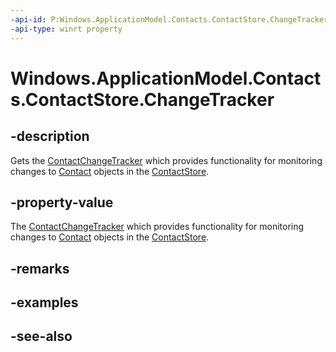 ```yaml
---
-api-id: P:Windows.ApplicationModel.Contacts.ContactStore.ChangeTracker
-api-type: winrt property
---
```


<!-- Property syntax
public Windows.ApplicationModel.Contacts.ContactChangeTracker ChangeTracker { get; }
-->

# Windows.ApplicationModel.Contacts.ContactStore.ChangeTracker

## -description
Gets the [ContactChangeTracker](contactchangetracker.md) which provides functionality for monitoring changes to [Contact](contact.md) objects in the [ContactStore](contactstore.md).

## -property-value
The [ContactChangeTracker](contactchangetracker.md) which provides functionality for monitoring changes to [Contact](contact.md) objects in the [ContactStore](contactstore.md).

## -remarks

## -examples

## -see-also
